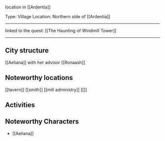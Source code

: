 location in [[Ardentia]]


Type: Village
Location: Northern side of [[Ardentia]]

---

linked to the quest: [[The Haunting of Windmill Tower]]

---
## City structure

[[Aeliana]] with her advisor [[Ronaash]]
## Noteworthy locations

[[tavern]]
[[smith]]
[[mill administry]]
[[]]

## Activities

## Noteworthy Characters

- [[Aeliana]]

